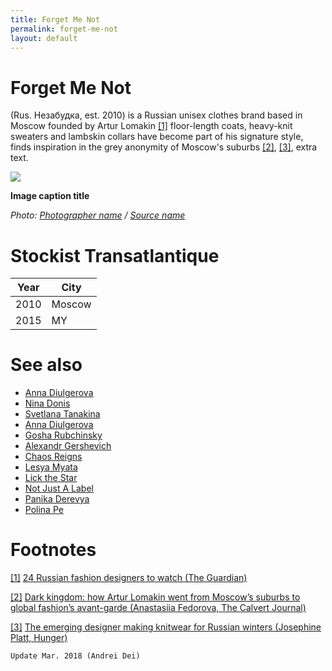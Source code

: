 ```yaml
---
title: Forget Me Not
permalink: forget-me-not
layout: default
---
```


# Forget Me Not


(Rus. Незабудка, est. 2010) is a Russian unisex clothes brand based in Moscow founded by Artur Lomakin  <span id="a1">[\[1\]](#f1)</span>  floor-length coats, heavy-knit sweaters and lambskin collars have become part of his signature style, finds inspiration in the grey anonymity of Moscow's suburbs <span id="a2">[\[2\]](#f2)</span>,  <span id="a3">[\[3\]](#f3)</span>, extra text.

![](https://static.vogue.ru/iblock/3df/3dfb13364f53e8fed1a38a9c5c772f00.jpg)

**Image caption title**

*Photo: [Photographer name](/photographer-name-page) / [Source name](/source-name-page)*

# Stockist Transatlantique

|Year|City|
|----|-----|
|2010|Moscow|
|2015|MY|


# See also

+ [Anna Diulgerova](diulgerova-anna)
+ [Nina Donis](nina-donis)
+ [Svetlana Tanakina](tanakina-svetlana)
+ [Anna Diulgerova](diulgerova-anna)
+ [Gosha Rubchinsky](rubchinsky-gosha)
+ [Alexandr Gershevich](create-page)
+ [Chaos Reigns](create-page)
+ [Lesya Myata](create-page)
+ [Lick the Star](create-page)
+ [Not Just A Label](create-page)
+ [Panika Derevya](create-page)
+ [Polina Pe](create-page)


# Footnotes

[[1]](#a1) <span id="f1"></span> [24 Russian fashion designers to watch (The Guardian)](https://www.theguardian.com/world/gallery/2014/jul/10/24-russian-fashion-designers-to-watch)

[[2]](#a2) <span id="f2"></span> [Dark kingdom: how Artur Lomakin went from Moscow’s suburbs to global fashion’s avant-garde (Anastasiia Fedorova, The Calvert Journal)](http://www.calvertjournal.com/articles/show/546/artur-lomakin-forget-me-not-conceptual-fashion-moscow)

[[3]](#a3) <span id="f3"></span> [The emerging designer making knitwear for Russian winters (Josephine Platt, Hunger)](http://www.hungertv.com/feature/the-emerging-designer-making-knitwear-for-russian-winters/)

`Update Mar. 2018 (Andrei Dei)`
